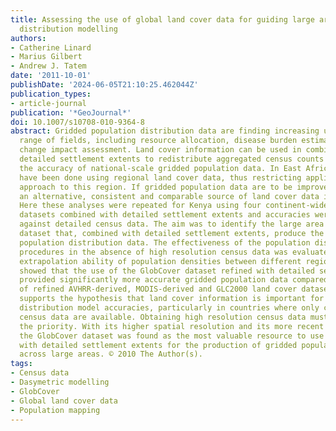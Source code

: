 ```yaml
---
title: Assessing the use of global land cover data for guiding large area population
  distribution modelling
authors:
- Catherine Linard
- Marius Gilbert
- Andrew J. Tatem
date: '2011-10-01'
publishDate: '2024-06-05T21:10:25.462044Z'
publication_types:
- article-journal
publication: '*GeoJournal*'
doi: 10.1007/s10708-010-9364-8
abstract: Gridded population distribution data are finding increasing use in a wide
  range of fields, including resource allocation, disease burden estimation and climate
  change impact assessment. Land cover information can be used in combination with
  detailed settlement extents to redistribute aggregated census counts to improve
  the accuracy of national-scale gridded population data. In East Africa, such analyses
  have been done using regional land cover data, thus restricting application of the
  approach to this region. If gridded population data are to be improved across Africa,
  an alternative, consistent and comparable source of land cover data is required.
  Here these analyses were repeated for Kenya using four continent-wide land cover
  datasets combined with detailed settlement extents and accuracies were assessed
  against detailed census data. The aim was to identify the large area land cover
  dataset that, combined with detailed settlement extents, produce the most accurate
  population distribution data. The effectiveness of the population distribution modelling
  procedures in the absence of high resolution census data was evaluated, as was the
  extrapolation ability of population densities between different regions. Results
  showed that the use of the GlobCover dataset refined with detailed settlement extents
  provided significantly more accurate gridded population data compared to the use
  of refined AVHRR-derived, MODIS-derived and GLC2000 land cover datasets. This study
  supports the hypothesis that land cover information is important for improving population
  distribution model accuracies, particularly in countries where only coarse resolution
  census data are available. Obtaining high resolution census data must however remain
  the priority. With its higher spatial resolution and its more recent data acquisition,
  the GlobCover dataset was found as the most valuable resource to use in combination
  with detailed settlement extents for the production of gridded population datasets
  across large areas. © 2010 The Author(s).
tags:
- Census data
- Dasymetric modelling
- GlobCover
- Global land cover data
- Population mapping
---
```


